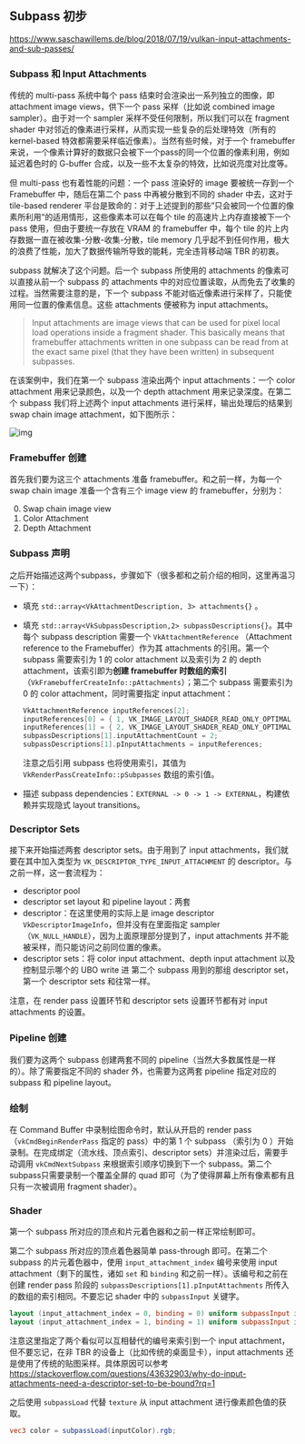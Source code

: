 ## Subpass 初步

<https://www.saschawillems.de/blog/2018/07/19/vulkan-input-attachments-and-sub-passes/>

### Subpass 和 Input Attachments

传统的 multi-pass 系统中每个 pass 结束时会渲染出一系列独立的图像，即 attachment image views，供下一个 pass 采样（比如说 combined image sampler）。由于对一个 sampler 采样不受任何限制，所以我们可以在 fragment shader 中对邻近的像素进行采样，从而实现一些复杂的后处理特效（所有的 kernel-based 特效都需要采样临近像素）。当然有些时候，对于一个 framebuffer 来说，一个像素计算好的数据只会被下一个pass的同一个位置的像素利用，例如延迟着色时的 G-buffer 合成，以及一些不太复杂的特效，比如说亮度对比度等。

但 multi-pass 也有着性能的问题：一个 pass 渲染好的 image 要被统一存到一个 Framebuffer 中，随后在第二个 pass 中再被分散到不同的 shader 中去，这对于 tile-based renderer 平台是致命的：对于上述提到的那些”只会被同一个位置的像素所利用“的适用情形，这些像素本可以在每个 tile 的高速片上内存直接被下一个 pass 使用，但由于要统一存放在 VRAM 的 framebuffer 中，每个 tile 的片上内存数据一直在被收集-分散-收集-分散，tile memory 几乎起不到任何作用，极大的浪费了性能，加大了数据传输所导致的能耗，完全违背移动端 TBR 的初衷。

subpass 就解决了这个问题。后一个 subpass 所使用的 attachments 的像素可以直接从前一个 subpass 的 attachments 中的对应位置读取，从而免去了收集的过程。当然需要注意的是，下一个 subpass 不能对临近像素进行采样了，只能使用同一位置的像素信息。这些 attachments 便被称为 input attachments。

> Input attachments are image views that can be used for pixel local load operations inside a fragment shader. This basically means that framebuffer attachments written in one subpass can be read from at the exact same pixel (that they have been written) in subsequent subpasses.

在该案例中，我们在第一个 subpass 渲染出两个 input attachments：一个 color attachment 用来记录颜色，以及一个 depth attachment 用来记录深度。在第二个 subpass 我们将上述两个 input attachments 进行采样，输出处理后的结果到 swap chain image attachment，如下图所示：

![img](https://www.saschawillems.de/images/2018-07-19-vulkan-input-attachments-and-sub-passes/Unbenannt-1-2.png)

### Framebuffer 创建

首先我们要为这三个 attachments 准备 framebuffer。和之前一样，为每一个 swap chain image 准备一个含有三个 image view 的 framebuffer，分别为：

0. Swap chain image view
1. Color Attachment
2. Depth Attachment

### Subpass 声明

之后开始描述这两个subpass，步骤如下（很多都和之前介绍的相同，这里再温习一下）：

* 填充 `std::array<VkAttachmentDescription, 3> attachments{}` 。

* 填充 `std::array<VkSubpassDescription,2> subpassDescriptions{}`。其中每个 subpass description 需要一个 `VkAttachmentReference` （Attachment reference to the Framebuffer）作为其 attachments 的引用。第一个 subpass 需要索引为 1 的 color attachment 以及索引为 2 的 depth attachment，该索引即为**创建 framebuffer 时数组的索引**（`VkFramebufferCreateInfo::pAttachments`）；第二个 subpass 需要索引为 0 的 color attachment，同时需要指定 input attachment：

  ```c++
  VkAttachmentReference inputReferences[2];
  inputReferences[0] = { 1, VK_IMAGE_LAYOUT_SHADER_READ_ONLY_OPTIMAL };
  inputReferences[1] = { 2, VK_IMAGE_LAYOUT_SHADER_READ_ONLY_OPTIMAL };
  subpassDescriptions[1].inputAttachmentCount = 2;
  subpassDescriptions[1].pInputAttachments = inputReferences;
  ```

  注意之后引用 subpass 也将使用索引，其值为 `VkRenderPassCreateInfo::pSubpasses` 数组的索引值。

* 描述 subpass dependencies：`EXTERNAL -> 0 -> 1 -> EXTERNAL`，构建依赖并实现隐式 layout transitions。

### Descriptor Sets

接下来开始描述两套 descriptor sets。由于用到了 input attachments，我们就要在其中加入类型为 `VK_DESCRIPTOR_TYPE_INPUT_ATTACHMENT` 的 descriptor。与之前一样，这一套流程为：

* descriptor pool
* descriptor set layout 和 pipeline layout：两套
* descriptor：在这里使用的实际上是 image descriptor `VkDescriptorImageInfo`，但并没有在里面指定 sampler（`VK_NULL_HANDLE`），因为上面原理部分提到了，input attachments 并不能被采样，而只能访问之前同位置的像素。
* descriptor sets：将 color input attachment、depth input attachment 以及控制显示哪个的 UBO write 进 第二个 subpass 用到的那组 descriptor set，第一个 descriptor sets 和往常一样。

注意，在 render pass 设置环节和 descriptor sets 设置环节都有对 input attachments 的设置。

### Pipeline 创建

我们要为这两个 subpass 创建两套不同的 pipeline（当然大多数属性是一样的）。除了需要指定不同的 shader 外，也需要为这两套 pipeline 指定对应的 subpass 和 pipeline layout。

### 绘制

在 Command Buffer 中录制绘图命令时，默认从开启的 render pass （`vkCmdBeginRenderPass` 指定的 pass）中的第 1 个 subpass （索引为 0 ）开始录制。在完成绑定（流水线、顶点索引、descriptor sets）并渲染过后，需要手动调用 `vkCmdNextSubpass` 来根据索引顺序切换到下一个 subpass。第二个subpass只需要录制一个覆盖全屏的 quad 即可（为了使得屏幕上所有像素都有且只有一次被调用 fragment shader）。

### Shader

第一个 subpass 所对应的顶点和片元着色器和之前一样正常绘制即可。

第二个 subpass 所对应的顶点着色器简单 pass-through 即可。在第二个 subpass 的片元着色器中，使用 `input_attachment_index`  编号来使用 input attachment（剩下的属性，诸如 `set` 和 `binding` 和之前一样）。该编号和之前在创建 render pass 阶段的 `subpassDescriptions[1].pInputAttachments` 所传入的数组的索引相同。不要忘记 shader 中的 `subpassInput` 关键字。

```glsl
layout (input_attachment_index = 0, binding = 0) uniform subpassInput inputColor;
layout (input_attachment_index = 1, binding = 1) uniform subpassInput inputDepth;
```

注意这里指定了两个看似可以互相替代的编号来索引到一个 input attachment，但不要忘记，在非 TBR 的设备上（比如传统的桌面显卡），input attachments 还是使用了传统的贴图采样。具体原因可以参考 <https://stackoverflow.com/questions/43632903/why-do-input-attachments-need-a-descriptor-set-to-be-bound?rq=1>

之后使用 `subpassLoad` 代替 `texture` 从 input attachment 进行像素颜色值的获取。

```glsl
vec3 color = subpassLoad(inputColor).rgb;
```

